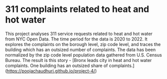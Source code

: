 # 311 complaints related to heat and hot water

This project analyses 311 service requests related to heat and hot water from NYC Open Data. The time period for the data is 2020 to 2022. It explores the complaints on the borough level, zip code level, and traces the building which has an outsized number of complaints. The data has been normalized by the zip code level population data gathered from U.S. Census Bureau. The result is this story - [Bronx leads city in heat and hot water complaints. One building has an outsized share of complaints.] (https://poojachaudhuri.github.io/project-4/)



